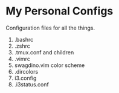 # My Personal Configs
Configuration files for all the things.

1. .bashrc
2. .zshrc
3. .tmux.conf and children
4. .vimrc
5. swagdino.vim color scheme
6. .dircolors
7. i3.config
8. .i3status.conf

